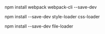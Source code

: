 npm install webpack webpack-cli --save-dev


npm install --save-dev style-loader css-loader

npm install --save-dev file-loader
